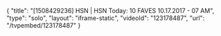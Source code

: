 {
    "title": "[1508429236] HSN | HSN Today: 10 FAVES 10.17.2017 - 07 AM",
    "type": "solo",
    "layout": "iframe-static",
    "videoId": "123178487",
    "url": "\/tvpembed\/123178487"
}